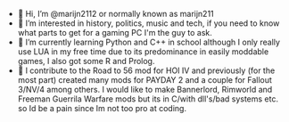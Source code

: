 - 👋 Hi, I’m @marijn2112 or normally known as marijn211
- 👀 I’m interested in history, politics, music and tech, if you need to know what parts to get for a gaming PC I'm the guy to ask.
- 🌱 I’m currently learning Python and C++ in school although I only really use LUA in my free time due to its predominance in easily moddable games, I also got some R and Prolog.
- 🔨 I contribute to the Road to 56 mod for HOI IV and previously (for the most part) created many mods for PAYDAY 2 and a couple for Fallout 3/NV/4 among others.
I would like to make Bannerlord, Rimworld and Freeman Guerrila Warfare mods but its in C/with dll's/bad systems etc. so Id be a pain since Im not too pro at coding.
<!---
marijn2112/marijn2112 is a ✨ special ✨ repository because its `README.md` (this file) appears on your GitHub profile.
You can click the Preview link to take a look at your changes.
--->
